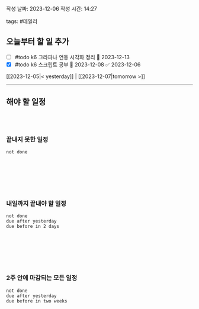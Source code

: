
작성 날짜: 2023-12-06
작성 시간: 14:27

tags: #데일리

## 오늘부터 할 일 추가
- [ ] #todo k6 그라파나 연동 시각화 정리 📅 2023-12-13
- [x] #todo k6 스크립트 공부 📅 2023-12-08 ✅ 2023-12-06

[[2023-12-05|< yesterday]] | [[2023-12-07|tomorrow >]]  
  
---  
## 해야 할 일정  

<br></br>
### 끝내지 못한 일정

```tasks
not done
```
<br></br>

<br></br>
### 내일까지 끝내야 할 일정
```tasks
not done
due after yesterday
due before in 2 days
```
<br></br>

<br></br>
### 2주 안에 마감되는 모든 일정
```tasks
not done
due after yesterday
due before in two weeks
```